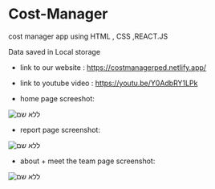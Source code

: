 # Cost-Manager
cost manager app using HTML , CSS ,REACT.JS

Data saved in Local storage

* link to our website : https://costmanagerped.netlify.app/

* link to youtube video : https://youtu.be/Y0AdbRY1LPk

* home page screeshot:

![ללא שם](https://user-images.githubusercontent.com/104712912/216678226-066c415c-2b20-4c23-9cf8-78d8d4339d5d.png)

* report page screenshot: 

![ללא שם](https://user-images.githubusercontent.com/104712912/216678616-d5d99fc6-74b2-46b3-94d8-55501d926660.png)

* about + meet the team page screenshot:

![ללא שם](https://user-images.githubusercontent.com/104712912/216679017-13cd7468-0dc9-442d-8b18-996007fb96c2.png)
